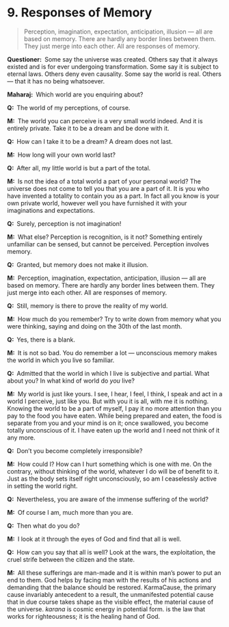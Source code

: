 # 9. Responses of Memory

>Perception, imagination, expectation, anticipation, illusion — all are based on memory. There are hardly any border lines between them. They just merge into each other. All are responses of memory.

**Questioner:**&ensp;Some say the universe was created. Others say that it always existed and is for ever undergoing transformation. Some say it is subject to eternal laws. Others deny even causality. Some say the world is real. Others — that it has no being whatsoever. 

**Maharaj:**&ensp;Which world are you enquiring about?

**Q:**&ensp;The world of my perceptions, of course.

**M:**&ensp;The world you can perceive is a very small world indeed. And it is entirely private. Take it to be a dream and be done with it.

**Q:**&ensp;How can I take it to be a dream? A dream does not last.

**M:**&ensp;How long will your own world last?

**Q:**&ensp;After all, my little world is but a part of the total.

**M:**&ensp;Is not the idea of a total world a part of your personal world? The universe does not come to tell you that you are a part of it. It is you who have invented a totality to contain you as a part. In fact all you know is your own private world, however well you have furnished it with your imaginations and expectations.

**Q:**&ensp;Surely, perception is not imagination!

**M:**&ensp;What else? Perception is recognition, is it not? Something entirely unfamiliar can be sensed, but cannot be perceived. Perception involves memory.

**Q:**&ensp;Granted, but memory does not make it illusion.

**M:**&ensp;Perception, imagination, expectation, anticipation, illusion — all are based on memory. There are hardly any border lines between them. They just merge into each other. All are responses of memory.

**Q:**&ensp;Still, memory is there to prove the reality of my world.

**M:**&ensp;How much do you remember? Try to write down from memory what you were thinking, saying 
and doing on the 30th of the last month.

**Q:**&ensp;Yes, there is a blank.

**M:**&ensp;It is not so bad. You do remember a lot — unconscious memory makes the world in which you live so familiar.

**Q:**&ensp;Admitted that the world in which I live is subjective and partial. What about you? In what kind of world do *you* live?

**M:**&ensp;My world is just like yours. I see, I hear, I feel, I think, I speak and act in a world I perceive, just like you. But with you it is all, with me it is nothing. Knowing the world to be a part of myself, I pay it no more attention than you pay to the food you have eaten. While being prepared and eaten, the food is separate from you and your mind is on it; once swallowed, you become totally unconscious of it. I have eaten up the world and I need not think of it any more.

**Q:**&ensp;Don’t you become completely irresponsible?

**M:**&ensp;How could I? How can I hurt something which is one with me. On the contrary, without thinking of the world, whatever I do will be of benefit to it. Just as the body sets itself right unconsciously, so am I ceaselessly active in setting the world right.

**Q:**&ensp;Nevertheless, you are aware of the immense suffering of the world?

**M:**&ensp;Of course I am, much more than you are.

**Q:**&ensp;Then what do you do?

**M:**&ensp;I look at it through the eyes of God and find that all is well.

**Q:**&ensp;How can you say that all is well? Look at the wars, the exploitation, the cruel strife between the citizen and the state.

**M:**&ensp;All these sufferings are man-made and it is within man’s power to put an end to them. God helps by facing man with the results of his actions and demanding that the balance should be restored. <span class=tooltip>Karma<span class=tooltiptext>Cause, the primary cause invariably antecedent to a result, the unmanifested potential cause that in due course takes shape as the visible effect, the material cause of the universe. *karana* is cosmic energy in potential form.</span></span> is the law that works for righteousness; it is the healing hand of God.